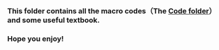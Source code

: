 ### This folder contains all the macro codes（The [Code folder](https://github.com/inanezhao/ImageJ-Tutorial/tree/master/Develop%20tutorial/Code)） and some useful textbook.

### Hope you enjoy!
